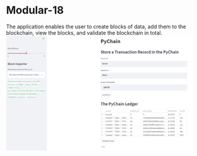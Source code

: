 # Modular-18

The application enables the user to create blocks of data, add them to the blockchain, view the blocks, and validate the blockchain in total.
!["blockchain"](https://github.com/SoukP1/Modular-18/blob/main/Blockchain/Mod-18.png)
